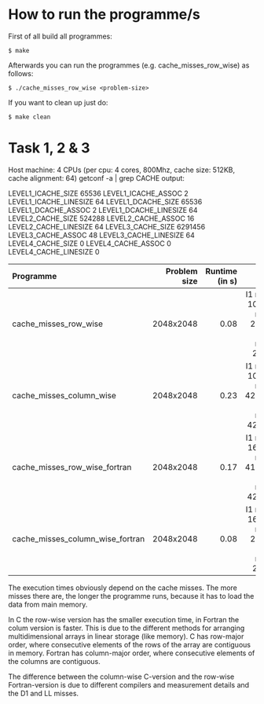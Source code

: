 How to run the programme/s
==========================

First of all build all programmes:

    $ make
    
Afterwards you can run the programmes (e.g. cache_misses_row_wise) as follows:

    $ ./cache_misses_row_wise <problem-size>
    
    
If you want to clean up just do:

    $ make clean

Task 1, 2 & 3
=============

Host machine: 4 CPUs (per cpu: 4 cores, 800Mhz, cache size: 512KB, cache alignment: 64)
getconf -a | grep CACHE output:

LEVEL1_ICACHE_SIZE                 65536
LEVEL1_ICACHE_ASSOC                2
LEVEL1_ICACHE_LINESIZE             64
LEVEL1_DCACHE_SIZE                 65536
LEVEL1_DCACHE_ASSOC                2
LEVEL1_DCACHE_LINESIZE             64
LEVEL2_CACHE_SIZE                  524288
LEVEL2_CACHE_ASSOC                 16
LEVEL2_CACHE_LINESIZE              64
LEVEL3_CACHE_SIZE                  6291456
LEVEL3_CACHE_ASSOC                 48
LEVEL3_CACHE_LINESIZE              64
LEVEL4_CACHE_SIZE                  0
LEVEL4_CACHE_ASSOC                 0
LEVEL4_CACHE_LINESIZE              0

Programme                        | Problem size | Runtime (in s) | cache misses
:--------------------------------|-------------:|---------------:|-------------------------------------------------------:
cache_misses_row_wise            | 2048x2048    | 0.08           | I1 misses: 1015, D1 misses:  265912, LL misses:  266191
cache_misses_column_wise         | 2048x2048    | 0.23           | I1 misses: 1015, D1 misses: 4202048, LL misses: 4202395
cache_misses_row_wise_fortran    | 2048x2048    | 0.17           | I1 misses: 1681, D1 misses: 4199478, LL misses: 4200041
cache_misses_column_wise_fortran | 2048x2048    | 0.08           | I1 misses: 1679, D1 misses:  267318, LL misses:  267882


The execution times obviously depend on the cache misses. The more misses there are, the longer the programme runs, because it has to load the data from main memory.

In C the row-wise version has the smaller execution time, in Fortran the colum version is faster. This is due to the different methods for arranging multidimensional arrays in linear storage (like memory). C has row-major order, where consecutive elements of the rows of the array are contiguous in memory. Fortran has column-major order, where consecutive elements of the columns are contiguous.

The difference between the column-wise C-version and the row-wise Fortran-version is due to different compilers and measurement details and the D1 and LL misses.